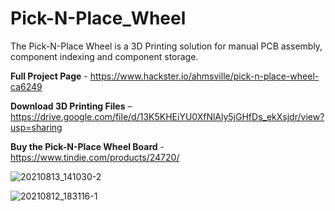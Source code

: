 # Pick-N-Place_Wheel

The Pick-N-Place Wheel is a 3D Printing solution for manual PCB assembly, component indexing and component storage.

**Full Project Page** - https://www.hackster.io/ahmsville/pick-n-place-wheel-ca6249

**Download 3D Printing Files** – https://drive.google.com/file/d/13K5KHEiYU0XfNlAly5jGHfDs_ekXsjdr/view?usp=sharing

**Buy the Pick-N-Place Wheel Board** - https://www.tindie.com/products/24720/

![20210813_141030-2](https://user-images.githubusercontent.com/44074914/129452430-b3441216-f01c-4450-be8b-7d0ba47a0665.jpg)

![20210812_183116-1](https://user-images.githubusercontent.com/44074914/129452388-2d770b87-684d-4f67-a347-c38d13b1e22f.jpg)


